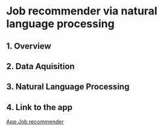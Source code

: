 # Job recommender via natural language processing
## 1. Overview

## 2. Data Aquisition

## 3. Natural Language Processing

## 4. Link to the app
[App Job recommender](https://thaingoc273-job-recommender-via--job-recommender-via-nlp-xatvqc.streamlitapp.com/)
